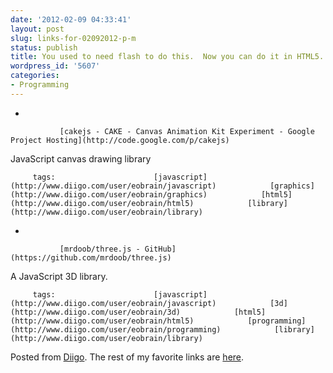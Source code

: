 ```yaml
---
date: '2012-02-09 04:33:41'
layout: post
slug: links-for-02092012-p-m
status: publish
title: You used to need flash to do this.  Now you can do it in HTML5.
wordpress_id: '5607'
categories:
- Programming
---
```


     
  *      

               [cakejs - CAKE - Canvas Animation Kit Experiment - Google Project Hosting](http://code.google.com/p/cakejs)      

     

JavaScript canvas drawing library

             

         tags:                      [javascript](http://www.diigo.com/user/eobrain/javascript)            [graphics](http://www.diigo.com/user/eobrain/graphics)            [html5](http://www.diigo.com/user/eobrain/html5)            [library](http://www.diigo.com/user/eobrain/library)

                                       
     
  *      

               [mrdoob/three.js - GitHub](https://github.com/mrdoob/three.js)      

     

A JavaScript 3D library.

             

         tags:                      [javascript](http://www.diigo.com/user/eobrain/javascript)            [3d](http://www.diigo.com/user/eobrain/3d)            [html5](http://www.diigo.com/user/eobrain/html5)            [programming](http://www.diigo.com/user/eobrain/programming)            [library](http://www.diigo.com/user/eobrain/library)

                                       
 

Posted from [Diigo](http://www.diigo.com). The rest of my favorite links are [here](http://www.diigo.com/user/eobrain).
